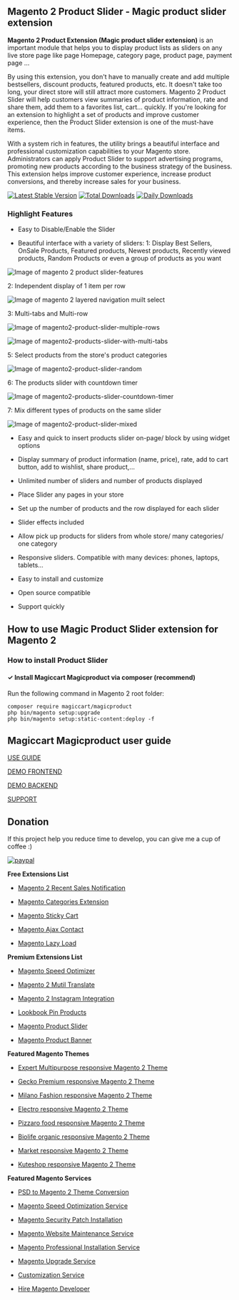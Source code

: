 ## Magento 2 Product Slider - Magic product slider extension
**Magento 2 Product Extension (Magic product slider extension)** is an important module that helps you to display product lists as sliders on any live store page like page Homepage, category page, product page, payment page ...

By using this extension, you don't have to manually create and add multiple bestsellers, discount products, featured products, etc. It doesn't take too long, your direct store will still attract more customers. Magento 2 Product Slider will help customers view summaries of product information, rate and share them, add them to a favorites list, cart… quickly. If you're looking for an extension to highlight a set of products and improve customer experience, then the Product Slider extension is one of the must-have items.

With a system rich in features, the utility brings a beautiful interface and professional customization capabilities to your Magento store. Administrators can apply Product Slider to support advertising programs, promoting new products according to the business strategy of the business. This extension helps improve customer experience, increase product conversions, and thereby increase sales for your business.



[![Latest Stable Version](https://poser.pugx.org/magiccart/magicproduct/v/stable)](https://packagist.org/packages/magiccart/magicproduct)
[![Total Downloads](https://poser.pugx.org/magiccart/magicproduct/downloads)](https://packagist.org/packages/magiccart/magicproduct)
[![Daily Downloads](https://poser.pugx.org/magiccart/magicproduct/d/daily)](https://packagist.org/packages/magiccart/magicproduct)

### Highlight Features
- Easy to Disable/Enable the Slider

- Beautiful interface with a variety of sliders:
1: Display Best Sellers, OnSale Products, Featured products, Newest products, Recently viewed products, Random Products or even a group of products as you want

![Image of magento 2 product slider-features](https://github.com/magiccart/magento2-product-slider/blob/master/media/magento2-magic-product-featured-slider.png?raw=true)

2: Independent display of 1 item per row

![Image of magento 2 layered navigation muilt select](https://github.com/magepow/magento2-layered-navigation/blob/master/media/magento2-layered-navigation-muilt-select.png?raw=true)

3: Multi-tabs and Multi-row

![Image of magento2-product-slider-multiple-rows](https://github.com/magiccart/magento2-product-slider/blob/master/media/magento2-product-slider-multiple-rows.png?raw=true)

![Image of magento2-products-slider-with-multi-tabs](https://github.com/magiccart/magento2-product-slider/blob/master/media/magento2-products-slider-with-multi-tabs.png?raw=true)

5: Select products from the store's product categories

![Image of magento2-product-slider-random](https://github.com/magiccart/magento2-product-slider/blob/master/media/magento2-product-slider-random.png?raw=true)

6: The products slider with countdown timer

![Image of magento2-products-slider-countdown-timer](https://github.com/magiccart/magento2-product-slider/blob/master/media/magento2-products-slider-countdown-timer.png?raw=true)

7: Mix different types of products on the same slider

![Image of magento2-product-slider-mixed](https://github.com/magiccart/magento2-product-slider/blob/master/media/magento2-product-slider-mixed.png?raw=true)

- Easy and quick to insert products slider on-page/ block by using widget options

- Display summary of product information (name, price), rate, add to cart button, add to wishlist, share product,...

- Unlimited number of sliders and number of products displayed

- Place Slider any pages in your store

- Set up the number of products and the row displayed for each slider

- Slider effects included

- Allow pick up products for sliders from whole store/ many categories/ one category

- Responsive sliders. Compatible with many devices: phones, laptops, tablets…

- Easy to install and customize

- Open source compatible

- Support quickly

## How to use Magic Product Slider extension for Magento 2
### How to install Product Slider

#### ✓ Install Magiccart Magicproduct via composer (recommend)
Run the following command in Magento 2 root folder:

```
composer require magiccart/magicproduct
php bin/magento setup:upgrade
php bin/magento setup:static-content:deploy -f
```

## Magiccart Magicproduct user guide
[USE GUIDE](https://docs.alothemes.com/m2/extension/productslider/)

[DEMO FRONTEND](http://demo.magepow.com/magicproduct/)

[DEMO BACKEND](http://demo.magepow.com/magicproduct/admin)

[SUPPORT](https://magepow.com/magento-2-product-slider.html)

## Donation

If this project help you reduce time to develop, you can give me a cup of coffee :) 

[![paypal](https://www.paypalobjects.com/en_US/i/btn/btn_donateCC_LG.gif)](https://www.paypal.com/paypalme/alopay)


**Free Extensions List**

* [Magento 2 Recent Sales Notification](https://magepow.com/magento-2-recent-sales-notification.html)

* [Magento Categories Extension](https://magepow.com/magento-categories-extension.html)

* [Magento Sticky Cart](https://magepow.com/magento-sticky-cart.html)

* [Magento Ajax Contact](https://magepow.com/magento-ajax-contact-form.html)

* [Magento Lazy Load](https://magepow.com/magento-lazy-load.html)


**Premium Extensions List**

* [Magento Speed Optimizer](https://magepow.com/magento-speed-optimizer.html)

* [Magento 2 Mutil Translate](https://magepow.com/magento-multi-translate.html)

* [Magento 2 Instagram Integration](https://magepow.com/magento-2-instagram.html)

* [Lookbook Pin Products](https://magepow.com/lookbook-pin-products.html)

* [Magento Product Slider](https://magepow.com/magento-product-slider.html)

* [Magento Product Banner](https://magepow.com/magento-banner-slider.html)


**Featured Magento Themes**

* [Expert Multipurpose responsive Magento 2 Theme](https://1.envato.market/c/1314680/275988/4415?u=https://themeforest.net/item/expert-premium-responsive-magento-2-and-1-support-rtl-magento-2-/21667789)

* [Gecko Premium responsive Magento 2 Theme](https://1.envato.market/c/1314680/275988/4415?u=https://themeforest.net/item/gecko-responsive-magento-2-theme-rtl-supported/24677410)

* [Milano Fashion responsive Magento 2 Theme](https://1.envato.market/c/1314680/275988/4415?u=https://themeforest.net/item/milano-fashion-responsive-magento-1-2-theme/12141971)

* [Electro responsive Magento 2 Theme](https://1.envato.market/c/1314680/275988/4415?u=https://themeforest.net/item/electro-responsive-magento-1-2-theme/17042067)

* [Pizzaro food responsive Magento 2 Theme](https://1.envato.market/c/1314680/275988/4415?u=https://themeforest.net/item/pizzaro-food-responsive-magento-1-2-theme/19438157)

* [Biolife organic responsive Magento 2 Theme](https://1.envato.market/c/1314680/275988/4415?u=https://themeforest.net/item/biolife-organic-food-magento-2-theme-rtl-supported/25712510)

* [Market responsive Magento 2 Theme](https://1.envato.market/c/1314680/275988/4415?u=https://themeforest.net/item/market-responsive-magento-2-theme/22997928)

* [Kuteshop responsive Magento 2 Theme](https://1.envato.market/c/1314680/275988/4415?u=https://themeforest.net/item/kuteshop-multipurpose-responsive-magento-1-2-theme/12985435)


**Featured Magento Services**

* [PSD to Magento 2 Theme Conversion](https://magepow.com/psd-to-magento-theme-conversion.html)

* [Magento Speed Optimization Service](https://magepow.com/magento-speed-optimization-service.html)

* [Magento Security Patch Installation](https://magepow.com/magento-security-patch-installation.html)

* [Magento Website Maintenance Service](https://magepow.com/website-maintenance-service.html)

* [Magento Professional Installation Service](https://magepow.com/professional-installation-service.html)

* [Magento Upgrade Service](https://magepow.com/magento-upgrade-service.html)

* [Customization Service](https://magepow.com/customization-service.html)

* [Hire Magento Developer](https://magepow.com/hire-magento-developer.html)
